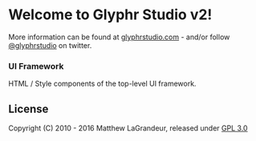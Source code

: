 # Welcome to Glyphr Studio v2!
 More information can be found at [glyphrstudio.com](http://glyphrstudio.com) - and/or
 follow [@glyphrstudio](https://twitter.com/glyphrstudio) on twitter.

### UI Framework
HTML / Style components of the top-level UI framework.


## License
 Copyright (C) 2010 - 2016 Matthew LaGrandeur, released under
 [GPL 3.0](https://github.com/mattlag/Glyphr-Studio/blob/master/LICENSE-gpl-3.0.txt)
